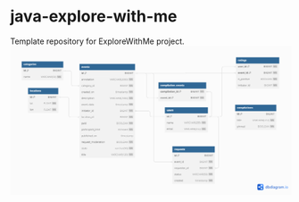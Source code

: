 # java-explore-with-me
Template repository for ExploreWithMe project.
![Схема БД](https://github.com/Zazhigina/java-explore-with-me/blob/main/Untitled.png)
